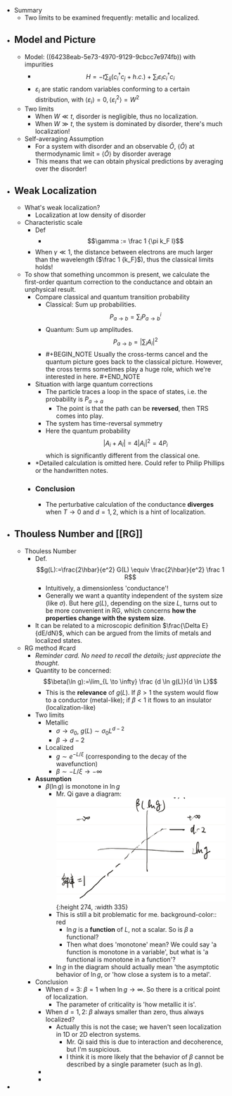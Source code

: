 - Summary
	- Two limits to be examined frequently: metallic and localized.
- ## Model and Picture
	- Model: ((64238eab-5e73-4970-9129-9cbcc7e974fb)) with impurities
		- $$H=-t \sum_{ij} (c_i^\dagger c_j + h.c.)+\sum_i \varepsilon_i c_i^\dagger c_i$$
		- $\varepsilon_i$ are static random variables conforming to a certain distribution,
		  with $\langle \varepsilon_i \rangle=0,\langle \varepsilon_i^2 \rangle=W^2$
	- Two limits
		- When $W \ll t$, disorder is negligible, thus no localization.
		- When $W \gg t$, the system is dominated by disorder, there's much localization!
	- Self-averaging Assumption
		- For a system with disorder and an observable $\hat O$,
		  $\langle \hat O \rangle$ at thermodynamic limit = $\langle \hat O \rangle$ by disorder average
		- This means that we can obtain physical predictions by averaging over the disorder!
- ## Weak Localization
	- What's weak localization?
		- Localization at low density of disorder
	- Characteristic scale
		- Def
			- $$\gamma := \frac 1 {\pi k_F l}$$
		- When $\gamma \ll 1$, the distance between electrons are much larger than the wavelength ($\frac 1 {k_F}$),
		  thus the classical limits holds!
	- To show that something uncommon is present, we calculate the first-order quantum correction to the conductance and obtain an unphysical result.
		- Compare classical and quantum transition probability
			- Classical: Sum up probabilities.
			  $$P_{a \to b}=\sum_i P^i_{a \to b}$$
			- Quantum: Sum up amplitudes.
			  $$P_{a \to b}=|\sum_i A_i|^2$$
			- #+BEGIN_NOTE
			  Usually the cross-terms cancel and the quantum picture goes back to the classical picture.
			  However, the cross terms sometimes play a huge role, which we're interested in here.
			  #+END_NOTE
		- Situation with large quantum corrections
			- The particle traces a loop in the space of states, i.e. the probability is $P_{a \to a}$
				- The point is that the path can be **reversed**, then TRS comes into play.
			- The system has time-reversal symmetry
			- Here the quantum probability 
			  $$|A_i+A_{\bar i}|=4|A_i|^2=4P_i$$
			  which is significantly different from the classical one.
		- *Detailed calculation is omitted here. Could refer to Philip Phillips or the handwritten notes.
		- ### Conclusion
			- The perturbative calculation of the conductance **diverges** when $T \to 0$ and $d=1,2$, which is a hint of localization.
- ## Thouless Number and [[RG]]
	- Thouless Number
		- Def. 
		  $$g(L):=\frac{2\hbar}{e^2} G(L) \equiv \frac{2\hbar}{e^2} \frac 1 R$$
			- Intuitively, a dimensionless 'conductance'!
			- Generally we want a quantity independent of the system size (like $\sigma$).
			  But here $g(L)$, depending on the size $L$, turns out to be more convenient in RG, which concerns **how the properties change with the system size**.
		- It can be related to a microscopic definition $\frac{\Delta E}{dE/dN}$, which can be argued from the limits of metals and localized states.
	- RG method #card
		- *Reminder card. No need to recall the details; just appreciate the thought.*
		- Quantity to be concerned:
		  $$\beta(\ln g):=\lim_{L \to \infty} \frac {d \ln g(L)}{d \ln L}$$
			- This is the **relevance** of $g(L)$.
			  If $\beta > 1$ the system would flow to a conductor (metal-like); if $\beta < 1$ it flows to an insulator (localization-like)
		- Two limits
			- Metallic
				- $\sigma \to \sigma_0$, $g(L) \sim \sigma_0 L^{d-2}$
				- $\beta \to d-2$
			- Localized
				- $g \sim e^{-L / \xi}$ (corresponding to the decay of the wavefunction)
				- $\beta \sim -L/ \xi \to -\infty$
		- **Assumption**
			- $\beta(\ln g)$ is monotone in $\ln g$
				- Mr. Qi gave a diagram:
				  ![image.png](../assets/image_1682215160056_0.png){:height 274, :width 335}
				- This is still a bit problematic for me.
				  background-color:: red
					- $\ln g$ is a **function** of $L$, not a scalar. So is $\beta$ a functional?
					- Then what does 'monotone' mean? We could say 'a function is monotone in a variable', but what is 'a functional is monotone in a function'?
				- $\ln g$ in the diagram should actually mean 'the asymptotic behavior of $\ln g$, or 'how close a system is to a metal'.
		- Conclusion
			- When $d=3$: $\beta=1$ when $\ln g \to \infty$. So there is a critical point of localization.
				- The parameter of criticality is 'how metallic it is'.
			- When $d=1,2$: $\beta$ always smaller than zero, thus always localized?
				- Actually this is not the case; we haven't seen localization in 1D or 2D electron systems.
					- Mr. Qi said this is due to interaction and decoherence, but I'm suspicious.
					- I think it is more likely that the behavior of $\beta$ cannot be described by a single parameter (such as $\ln g$).
			-
			-
-
